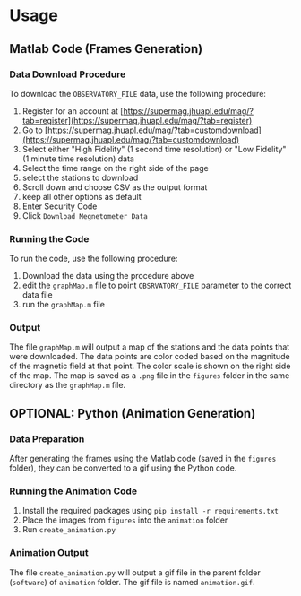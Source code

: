 # Usage

## Matlab Code (Frames Generation)

### Data Download Procedure

To download the `OBSERVATORY_FILE` data, use the following procedure:

1. Register for an account at [https://supermag.jhuapl.edu/mag/?tab=register](https://supermag.jhuapl.edu/mag/?tab=register)
2. Go to [https://supermag.jhuapl.edu/mag/?tab=customdownload](https://supermag.jhuapl.edu/mag/?tab=customdownload)
3. Select either "High Fidelity" (1 second time resolution) or "Low Fidelity" (1 minute time resolution) data
4. Select the time range on the right side of the page
5. select the stations to download
6. Scroll down and choose CSV as the output format
7. keep all other options as default
8. Enter Security Code
9. Click `Download Megnetometer Data`

### Running the Code

To run the code, use the following procedure:

1. Download the data using the procedure above
2. edit the `graphMap.m` file to point `OBSRVATORY_FILE` parameter to the correct data file
3. run the `graphMap.m` file

### Output

The file `graphMap.m` will output a map of the stations and the data points that were downloaded. The data points are color coded based on the magnitude of the magnetic field at that point. The color scale is shown on the right side of the map. The map is saved as a `.png` file in the `figures` folder in the same directory as the `graphMap.m` file.

## OPTIONAL: Python (Animation Generation)

### Data Preparation

After generating the frames using the Matlab code (saved in the `figures` folder), they can be converted to a gif using the Python code.

### Running the Animation Code

1. Install the required packages using `pip install -r requirements.txt`
2. Place the images from `figures` into the `animation` folder
3. Run `create_animation.py`

### Animation Output

The file `create_animation.py` will output a gif file in the parent folder (`software`) of `animation` folder. The gif file is named `animation.gif`.
